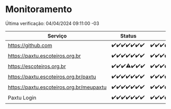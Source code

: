 # Monitoramento

Última verificação: 04/04/2024 09:11:00 -03

|Serviço|Status|Últimas 24h|
|---|---|---|
|https://github.com|<span title="2024-03-28: OK=24">✔️</span><span title="2024-03-29: OK=24">✔️</span><span title="2024-03-30: OK=24">✔️</span><span title="2024-03-31: OK=24">✔️</span><span title="2024-04-01: OK=24">✔️</span><span title="2024-04-02: OK=24">✔️</span><span title="2024-04-03: OK=12">✔️</span>|<span title="03/04/2024 09:11:00 -03 : 200">✔️</span><span title="03/04/2024 10:08:00 -03 : 200">✔️</span><span title="03/04/2024 11:05:00 -03 : 200">✔️</span><span title="03/04/2024 12:06:00 -03 : 200">✔️</span><span title="03/04/2024 13:07:00 -03 : 200">✔️</span><span title="03/04/2024 14:04:00 -03 : 200">✔️</span><span title="03/04/2024 15:08:00 -03 : 200">✔️</span><span title="03/04/2024 16:03:00 -03 : 200">✔️</span><span title="03/04/2024 17:06:00 -03 : 200">✔️</span><span title="03/04/2024 18:04:00 -03 : 200">✔️</span><span title="03/04/2024 19:04:00 -03 : 200">✔️</span><span title="03/04/2024 20:06:00 -03 : 200">✔️</span><span title="03/04/2024 21:30:00 -03 : 200">✔️</span><span title="03/04/2024 22:41:00 -03 : 200">✔️</span><span title="03/04/2024 23:16:00 -03 : 200">✔️</span><span title="04/04/2024 00:08:00 -03 : 200">✔️</span><span title="04/04/2024 01:07:00 -03 : 200">✔️</span><span title="04/04/2024 02:07:00 -03 : 200">✔️</span><span title="04/04/2024 03:08:00 -03 : 200">✔️</span><span title="04/04/2024 04:06:00 -03 : 200">✔️</span><span title="04/04/2024 05:09:00 -03 : 200">✔️</span><span title="04/04/2024 06:07:00 -03 : 200">✔️</span><span title="04/04/2024 07:06:00 -03 : 200">✔️</span><span title="04/04/2024 08:03:00 -03 : 200">✔️</span><span title="04/04/2024 09:11:00 -03 : 200">✔️</span>|
|https://paxtu.escoteiros.org.br|<span title="2024-03-28: OK=24">✔️</span><span title="2024-03-29: OK=24">✔️</span><span title="2024-03-30: OK=24">✔️</span><span title="2024-03-31: OK=24">✔️</span><span title="2024-04-01: OK=24">✔️</span><span title="2024-04-02: OK=24">✔️</span><span title="2024-04-03: OK=12">✔️</span>|<span title="03/04/2024 09:11:00 -03 : 200">✔️</span><span title="03/04/2024 10:08:00 -03 : 200">✔️</span><span title="03/04/2024 11:05:00 -03 : 200">✔️</span><span title="03/04/2024 12:06:00 -03 : 200">✔️</span><span title="03/04/2024 13:07:00 -03 : 200">✔️</span><span title="03/04/2024 14:04:00 -03 : 200">✔️</span><span title="03/04/2024 15:08:00 -03 : 200">✔️</span><span title="03/04/2024 16:03:00 -03 : 200">✔️</span><span title="03/04/2024 17:06:00 -03 : 200">✔️</span><span title="03/04/2024 18:04:00 -03 : 200">✔️</span><span title="03/04/2024 19:04:00 -03 : 200">✔️</span><span title="03/04/2024 20:06:00 -03 : 200">✔️</span><span title="03/04/2024 21:31:00 -03 : 200">✔️</span><span title="03/04/2024 22:41:00 -03 : 200">✔️</span><span title="03/04/2024 23:16:00 -03 : 200">✔️</span><span title="04/04/2024 00:08:00 -03 : 200">✔️</span><span title="04/04/2024 01:07:00 -03 : 200">✔️</span><span title="04/04/2024 02:07:00 -03 : 200">✔️</span><span title="04/04/2024 03:08:00 -03 : 200">✔️</span><span title="04/04/2024 04:06:00 -03 : 200">✔️</span><span title="04/04/2024 05:09:00 -03 : 200">✔️</span><span title="04/04/2024 06:07:00 -03 : 200">✔️</span><span title="04/04/2024 07:06:00 -03 : 200">✔️</span><span title="04/04/2024 08:03:00 -03 : 200">✔️</span><span title="04/04/2024 09:11:00 -03 : 200">✔️</span>|
|https://escoteiros.org.br|<span title="2024-03-28: OK=24">✔️</span><span title="2024-03-29: OK=24">✔️</span><span title="2024-03-30: OK=24">✔️</span><span title="2024-03-31: OK=23, Falhas=1">⚠️</span><span title="2024-04-01: OK=24">✔️</span><span title="2024-04-02: OK=24">✔️</span><span title="2024-04-03: OK=12">✔️</span>|<span title="03/04/2024 09:11:00 -03 : 200">✔️</span><span title="03/04/2024 10:08:00 -03 : 200">✔️</span><span title="03/04/2024 11:05:00 -03 : 200">✔️</span><span title="03/04/2024 12:06:00 -03 : 200">✔️</span><span title="03/04/2024 13:07:00 -03 : 200">✔️</span><span title="03/04/2024 14:04:00 -03 : 200">✔️</span><span title="03/04/2024 15:08:00 -03 : 200">✔️</span><span title="03/04/2024 16:03:00 -03 : 200">✔️</span><span title="03/04/2024 17:06:00 -03 : 200">✔️</span><span title="03/04/2024 18:04:00 -03 : 200">✔️</span><span title="03/04/2024 19:04:00 -03 : 200">✔️</span><span title="03/04/2024 20:06:00 -03 : 200">✔️</span><span title="03/04/2024 21:31:00 -03 : 200">✔️</span><span title="03/04/2024 22:41:00 -03 : 200">✔️</span><span title="03/04/2024 23:16:00 -03 : 200">✔️</span><span title="04/04/2024 00:08:00 -03 : 200">✔️</span><span title="04/04/2024 01:07:00 -03 : 200">✔️</span><span title="04/04/2024 02:07:00 -03 : 200">✔️</span><span title="04/04/2024 03:08:00 -03 : 200">✔️</span><span title="04/04/2024 04:06:00 -03 : 200">✔️</span><span title="04/04/2024 05:09:00 -03 : 200">✔️</span><span title="04/04/2024 06:07:00 -03 : 200">✔️</span><span title="04/04/2024 07:06:00 -03 : 200">✔️</span><span title="04/04/2024 08:03:00 -03 : 200">✔️</span><span title="04/04/2024 09:11:00 -03 : 200">✔️</span>|
|https://paxtu.escoteiros.org.br/paxtu|<span title="2024-03-28: OK=24">✔️</span><span title="2024-03-29: OK=24">✔️</span><span title="2024-03-30: OK=24">✔️</span><span title="2024-03-31: OK=24">✔️</span><span title="2024-04-01: OK=24">✔️</span><span title="2024-04-02: OK=24">✔️</span><span title="2024-04-03: OK=12">✔️</span>|<span title="03/04/2024 09:11:00 -03 : 200">✔️</span><span title="03/04/2024 10:08:00 -03 : 200">✔️</span><span title="03/04/2024 11:05:00 -03 : 200">✔️</span><span title="03/04/2024 12:06:00 -03 : 200">✔️</span><span title="03/04/2024 13:07:00 -03 : 200">✔️</span><span title="03/04/2024 14:04:00 -03 : 0">❌</span><span title="03/04/2024 15:08:00 -03 : 200">✔️</span><span title="03/04/2024 16:03:00 -03 : 200">✔️</span><span title="03/04/2024 17:06:00 -03 : 200">✔️</span><span title="03/04/2024 18:04:00 -03 : 200">✔️</span><span title="03/04/2024 19:04:00 -03 : 200">✔️</span><span title="03/04/2024 20:06:00 -03 : 200">✔️</span><span title="03/04/2024 21:31:00 -03 : 200">✔️</span><span title="03/04/2024 22:41:00 -03 : 200">✔️</span><span title="03/04/2024 23:16:00 -03 : 200">✔️</span><span title="04/04/2024 00:08:00 -03 : 200">✔️</span><span title="04/04/2024 01:07:00 -03 : 200">✔️</span><span title="04/04/2024 02:07:00 -03 : 200">✔️</span><span title="04/04/2024 03:08:00 -03 : 200">✔️</span><span title="04/04/2024 04:06:00 -03 : 200">✔️</span><span title="04/04/2024 05:09:00 -03 : 200">✔️</span><span title="04/04/2024 06:07:00 -03 : 200">✔️</span><span title="04/04/2024 07:06:00 -03 : 200">✔️</span><span title="04/04/2024 08:03:00 -03 : 200">✔️</span><span title="04/04/2024 09:11:00 -03 : 200">✔️</span>|
|https://paxtu.escoteiros.org.br/meupaxtu|<span title="2024-03-28: OK=24">✔️</span><span title="2024-03-29: OK=24">✔️</span><span title="2024-03-30: OK=24">✔️</span><span title="2024-03-31: OK=24">✔️</span><span title="2024-04-01: OK=24">✔️</span><span title="2024-04-02: OK=24">✔️</span><span title="2024-04-03: OK=12">✔️</span>|<span title="03/04/2024 09:11:00 -03 : 200">✔️</span><span title="03/04/2024 10:08:00 -03 : 200">✔️</span><span title="03/04/2024 11:05:00 -03 : 200">✔️</span><span title="03/04/2024 12:06:00 -03 : 200">✔️</span><span title="03/04/2024 13:07:00 -03 : 200">✔️</span><span title="03/04/2024 14:04:00 -03 : 200">✔️</span><span title="03/04/2024 15:08:00 -03 : 200">✔️</span><span title="03/04/2024 16:03:00 -03 : 200">✔️</span><span title="03/04/2024 17:06:00 -03 : 200">✔️</span><span title="03/04/2024 18:04:00 -03 : 200">✔️</span><span title="03/04/2024 19:04:00 -03 : 200">✔️</span><span title="03/04/2024 20:06:00 -03 : 200">✔️</span><span title="03/04/2024 21:31:00 -03 : 200">✔️</span><span title="03/04/2024 22:41:00 -03 : 200">✔️</span><span title="03/04/2024 23:16:00 -03 : 200">✔️</span><span title="04/04/2024 00:08:00 -03 : 200">✔️</span><span title="04/04/2024 01:07:00 -03 : 200">✔️</span><span title="04/04/2024 02:07:00 -03 : 200">✔️</span><span title="04/04/2024 03:08:00 -03 : 200">✔️</span><span title="04/04/2024 04:06:00 -03 : 200">✔️</span><span title="04/04/2024 05:09:00 -03 : 200">✔️</span><span title="04/04/2024 06:07:00 -03 : 200">✔️</span><span title="04/04/2024 07:06:00 -03 : 200">✔️</span><span title="04/04/2024 08:03:00 -03 : 200">✔️</span><span title="04/04/2024 09:11:00 -03 : 200">✔️</span>|
|Paxtu Login|<span title="2024-03-28: OK=24">✔️</span><span title="2024-03-29: OK=24">✔️</span><span title="2024-03-30: OK=24">✔️</span><span title="2024-03-31: OK=24">✔️</span><span title="2024-04-01: OK=24">✔️</span><span title="2024-04-02: OK=24">✔️</span><span title="2024-04-03: OK=12">✔️</span>|<span title="03/04/2024 09:11:00 -03 : 200">✔️</span><span title="03/04/2024 10:08:00 -03 : 200">✔️</span><span title="03/04/2024 11:05:00 -03 : 200">✔️</span><span title="03/04/2024 12:06:00 -03 : 200">✔️</span><span title="03/04/2024 13:07:00 -03 : 200">✔️</span><span title="03/04/2024 14:04:00 -03 : 200">✔️</span><span title="03/04/2024 15:08:00 -03 : 200">✔️</span><span title="03/04/2024 16:03:00 -03 : 200">✔️</span><span title="03/04/2024 17:06:00 -03 : 200">✔️</span><span title="03/04/2024 18:04:00 -03 : 200">✔️</span><span title="03/04/2024 19:04:00 -03 : 200">✔️</span><span title="03/04/2024 20:06:00 -03 : 200">✔️</span><span title="03/04/2024 21:31:00 -03 : 200">✔️</span><span title="03/04/2024 22:41:00 -03 : 200">✔️</span><span title="03/04/2024 23:16:00 -03 : 200">✔️</span><span title="04/04/2024 00:08:00 -03 : 200">✔️</span><span title="04/04/2024 01:07:00 -03 : 200">✔️</span><span title="04/04/2024 02:07:00 -03 : 200">✔️</span><span title="04/04/2024 03:08:00 -03 : 200">✔️</span><span title="04/04/2024 04:06:00 -03 : 200">✔️</span><span title="04/04/2024 05:09:00 -03 : 200">✔️</span><span title="04/04/2024 06:07:00 -03 : 200">✔️</span><span title="04/04/2024 07:06:00 -03 : 200">✔️</span><span title="04/04/2024 08:03:00 -03 : 200">✔️</span><span title="04/04/2024 09:11:00 -03 : 200">✔️</span>|
